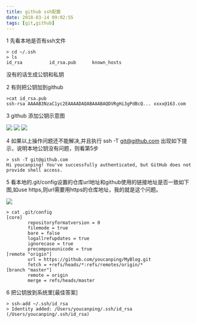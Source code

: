 ```yaml
---
title: github ssh配置
date: 2018-03-14 09:02:55
tags: [git,github]
---
```


1 先看本地是否有ssh文件


```
> cd ~/.ssh
> ls
id_rsa          id_rsa.pub      known_hosts

```

没有的话生成公钥和私钥


2 有则把公钥加到github


```
>cat id_rsa.pub
ssh-rsa AAAAB3NzaC1yc2EAAAADAQABAAABAQDVRgHi3gPdBcQ... xxxx@163.com
```

<!-- more -->

3 github 添加公钥示意图

![](http://our9i4zgx.bkt.clouddn.com/Snip20171220_3.png)
![](http://our9i4zgx.bkt.clouddn.com/Snip20171220_4.png)
![](http://our9i4zgx.bkt.clouddn.com/Snip20171220_5.png)

4 如果以上操作问题还不能解决,并且执行 ssh -T git@github.com 出现如下提示，说明本地公钥没有问题，则看第5步


```
> ssh -T git@github.com
Hi youcanping! You've successfully authenticated, but GitHub does not provide shell access.

```

5 看本地的.git/config设置的仓库url地址和github使用的链接地址是否一致如下图,如use https,则url需要用https的仓库地址，我的就是这个问题。

![](http://our9i4zgx.bkt.clouddn.com/blog/Snip20171226_12.png)



```
> cat .git/config
[core]
        repositoryformatversion = 0
        filemode = true
        bare = false
        logallrefupdates = true
        ignorecase = true
        precomposeunicode = true
[remote "origin"]
        url = https://github.com/youcanping/MyBlog.git
        fetch = +refs/heads/*:refs/remotes/origin/*
[branch "master"]
        remote = origin
        merge = refs/heads/master
```

6 把公钥放到系统里[最佳答案]


```
> ssh-add ~/.ssh/id_rsa
> Identity added: /Users/youcanping/.ssh/id_rsa (/Users/youcanping/.ssh/id_rsa)
```
